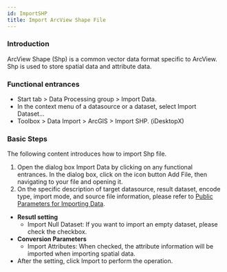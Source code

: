 ```yaml
---
id: ImportSHP
title: Import ArcView Shape File
---
```

### Introduction

ArcView Shape (Shp) is a common vector data format specific to ArcView. Shp is used to store spatial data and attribute data.

### Functional entrances

* Start tab > Data Processing group > Import Data.
* In the context menu of a datasource or a dataset, select Import Dataset...
* Toolbox > Data Import > ArcGIS > Import SHP. (iDesktopX)

### Basic Steps

The following content introduces how to import Shp file.

1. Open the dialog box Import Data by clicking on any functional entrances. In the dialog box, click on the icon button Add File, then navigating to your file and opening it.
2. On the specific description of target datasource, result dataset, encode type, import mode, and source file information, please refer to [Public Parameters for Importing Data](ParameterSettingDia).
  * **Resutl setting**
    * Import Null Dataset: If you want to import an empty dataset, please check the checkbox.
  * **Conversion Parameters**
    * Import Attributes: When checked, the attribute information will be imported when importing spatial data.
  * After the setting, click Import to perform the operation.
